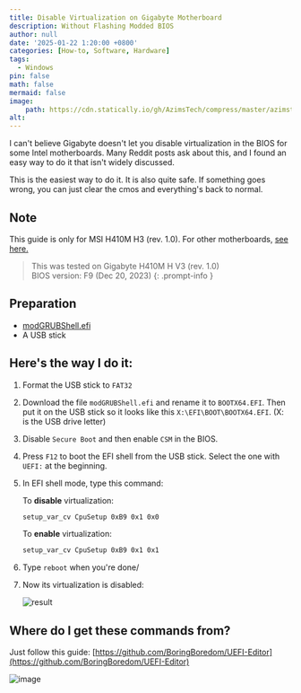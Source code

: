 ```yaml
---
title: Disable Virtualization on Gigabyte Motherboard
description: Without Flashing Modded BIOS
author: null
date: '2025-01-22 1:20:00 +0800'
categories: [How-to, Software, Hardware]
tags:
  - Windows
pin: false
math: false
mermaid: false
image:
    path: https://cdn.statically.io/gh/AzimsTech/compress/master/azimstech.github.io/Giga-H410-H-V3-banner.jpg
alt:
---
```


I can't believe Gigabyte doesn't let you disable virtualization in the BIOS for some Intel motherboards. Many Reddit posts ask about this, and I found an easy way to do it that isn't widely discussed.

This is the easiest way to do it. It is also quite safe. If something goes wrong, you can just clear the cmos and everything's back to normal.

## Note

This guide is only for MSI H410M H3 (rev. 1.0). For other motherboards, [see here.](#where-do-i-get-these-commands-from)

> This was tested on Gigabyte H410M H V3 (rev. 1.0)  
> BIOS version: F9 (Dec 20, 2023)
{: .prompt-info }

## Preparation

- [modGRUBShell.efi](https://github.com/datasone/grub-mod-setup_var/releases)
- A USB stick

## Here's the way I do it:

1. Format the USB stick to `FAT32`
2. Download the file `modGRUBShell.efi` and rename it to `BOOTX64.EFI`. Then put it on the USB stick so it looks like this `X:\EFI\BOOT\BOOTX64.EFI`. (X: is the USB drive letter)
3. Disable `Secure Boot` and then enable `CSM` in the BIOS.
4. Press `F12` to boot the EFI shell from the USB stick. Select the one with `UEFI:` at the beginning.
5. In EFI shell mode, type this command:  

   To **disable** virtualization:  

   ```bash
   setup_var_cv CpuSetup 0xB9 0x1 0x0
   ```

   To **enable** virtualization:  

   ```bash
   setup_var_cv CpuSetup 0xB9 0x1 0x1
   ```

6. Type `reboot` when you're done/
7. Now its virtualization is disabled:

   ![result](https://cdn.statically.io/gh/AzimsTech/compress/master/azimstech.github.io/vm-disabled-result.png)

## Where do I get these commands from?

Just follow this guide: [https://github.com/BoringBoredom/UEFI-Editor](https://github.com/BoringBoredom/UEFI-Editor)

![image](https://gist.github.com/user-attachments/assets/8fae0846-326d-4b14-80fb-ec11b6a73bc2)